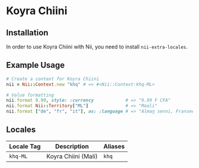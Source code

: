 <!-- This file has been generated. Source: languages/_template.md.erb -->

# Koyra Chiini

## Installation

In order to use Koyra Chiini with Nii, you need to install `nii-extra-locales`.

## Example Usage

``` ruby
# Create a context for Koyra Chiini
nii = Nii::Context.new "khq" # => #<Nii::Context:khq-ML>

# Value formatting
nii.format 9.99, style: :currency            # => "9.99 F CFA"
nii.format Nii::Territory["ML"]              # => "Maali"
nii.format ["de", "fr", "it"], as: :language # => "Almaŋ senni, Fransee senni, Itaali senni"
```


## Locales

<table>
  <thead>
    <tr>
      <th>Locale Tag</th>
      <th>Description</th>
      <th>Aliases</th>
    </tr>
  </thead>
  <tbody>
    <tr>
      <td><code>khq-ML</code></td>
      <td>Koyra Chiini (Mali)</td>
      <td><code>khq</code></td>
    </tr>
  </tbody>
</table>

